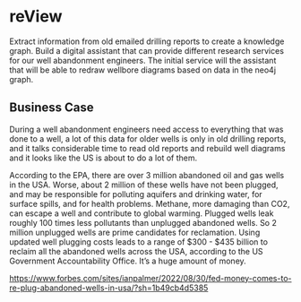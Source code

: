 # reView
Extract information from old emailed drilling reports to create a knowledge graph. Build a digital assistant that can provide different research services for our well abandonment engineers. The initial service will the assistant that will be able to redraw wellbore diagrams based on data in the neo4j graph.

## Business Case
During a well abandonment engineers need access to everything that was done to a well, a lot of this data for older wells is only in old drilling reports, and it talks considerable time to read old reports and rebuild well diagrams and it looks like the US is about to do a lot of them.

According to the EPA, there are over 3 million abandoned oil and gas wells in the USA. Worse, about 2 million of these wells have not been plugged, and may be responsible for polluting aquifers and drinking water, for surface spills, and for health problems. Methane, more damaging than CO2, can escape a well and contribute to global warming. Plugged wells leak roughly 100 times less pollutants than unplugged abandoned wells. So 2 million unplugged wells are prime candidates for reclamation.
Using updated well plugging costs leads to a range of $300 - $435 billion to reclaim all the abandoned wells across the USA, according to the US Government Accountability Office. It’s a huge amount of money.

https://www.forbes.com/sites/ianpalmer/2022/08/30/fed-money-comes-to-re-plug-abandoned-wells-in-usa/?sh=1b49cb4d5385
